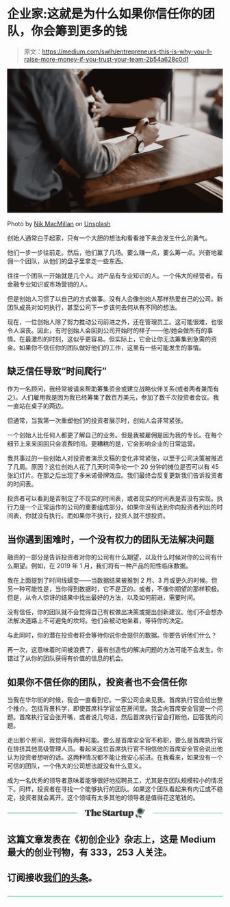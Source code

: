 # 企业家:这就是为什么如果你信任你的团队，你会筹到更多的钱

> 原文：<https://medium.com/swlh/entrepreneurs-this-is-why-you-ll-raise-more-money-if-you-trust-your-team-2b54a628c0d1>

![](img/8a39fe3f9c515c27b4354888ea0bed3a.png)

Photo by [Nik MacMillan](https://unsplash.com/photos/YXemfQiPR_E?utm_source=unsplash&utm_medium=referral&utm_content=creditCopyText) on [Unsplash](https://unsplash.com/search/photos/trust?utm_source=unsplash&utm_medium=referral&utm_content=creditCopyText)

创始人通常白手起家，只有一个大胆的想法和看看接下来会发生什么的勇气。

他们一步一步往前走。然后，他们赢了几场。要么赚一点，要么筹一点。兴奋地雇佣一个团队，从他们的盘子里拿走一些东西。

往往一个团队一开始就是几个人。对产品有专业知识的人。一个伟大的经营者。有金融专业知识或市场营销的人。

但是创始人习惯了以自己的方式做事。没有人会像创始人那样热爱自己的公司。新团队成员对如何执行，甚至公司下一步该何去何从有不同的想法。

现在，一位创始人除了努力推动公司前进之外，还在管理员工。这可能很难，也很令人沮丧。因此，有时创始人会回到公司开始时的样子——他/她会做所有的事情。在最激烈的时刻，这似乎更容易。但实际上，它会让你无法筹集到急需的资金。如果你不信任你的团队做好他们的工作，这里有一些可能发生的事情。

## 缺乏信任导致“时间爬行”

作为一名顾问，我经常被请来帮助筹集资金或建立战略伙伴关系(或者两者兼而有之)。人们雇用我是因为我已经筹集了数百万美元，参加了数千次投资者会议。我一直站在桌子的两边。

但通常，当我第一次重塑他们的投资者展示时，创始人会非常紧张。

一个创始人比任何人都更了解自己的业务。但是我被雇佣是因为我的专长。在每个细节上来来回回只会浪费时间。更糟糕的是，它会影响企业的日常运营。

我共事过的一些创始人对投资者演示文稿的变化非常紧张，以至于公司决策被推迟了几周。原因？这位创始人花了几天时间争论一个 20 分钟的摊位是否可以有 45 张幻灯片。在那之后出现了多米诺骨牌效应。我们最终会反复更新我们告诉投资者的时间表。

投资者可以看到是否制定了不现实的时间表，或者现实的时间表是否没有实现。执行力是一个正常运作的公司的重要组成部分。如果你没有达到你向投资者列出的时间表，你就没有执行。而如果你不执行，投资人就不想投资。

## 当你遇到困难时，一个没有权力的团队无法解决问题

融资的一部分是告诉投资者对你的公司有什么期望，以及什么时候对你的公司有什么期望。例如，在 2019 年 1 月，我们将有一种产品的阳性临床数据。

我在上面提到了时间线蠕变——当数据结果被推到 2 月、3 月或更久的时候。但另一种可能性是，当你得到数据时，它不是正的。或者，不像你期望的那样积极。但是，从令人惊讶的结果中找出最好的方法，以及如何前进，需要时间。

没有信任，你的团队就不会觉得自己有权做出决策或提出创新建议。他们不会想办法解决道路上不可避免的坎坷。他们会被动地坐着，等待你的决定。

与此同时，你的潜在投资者将会等待你说你会提供的数据。你要告诉他们什么？

再一次，这意味着时间被浪费了，最有创造性的解决问题的方法可能不会发生。你错过了从你的团队获得有价值的信息的机会。

## 如果你不信任你的团队，投资者也不会信任你

当我在华尔街的时候，我会一直看到它。一家公司会来见我。首席执行官会给出整个推介。包括背景科学，即使首席科学官坐在房间里。我会向首席安全官提一个问题。首席执行官会张开嘴，或者说几句话，然后首席执行官会打断他，回答我的问题。

走出那个房间，我觉得有两种可能。要么是首席安全官不称职，要么是首席执行官在排挤其他高级管理人员。看起来这位首席执行官不相信他的首席安全官会说出他认为投资者想听的话。这两种情况都不能让我安心前进。在我看来，如果没有一个可信的团队，一个伟大的公司想法就没有什么意义。

成为一名优秀的领导者意味着能够很好地招聘员工，尤其是在团队规模较小的情况下。同样，投资者在寻找一个能够执行的团队。如果这个团队看起来有内讧或不稳定，投资者就会离开。这个领域有太多其他的领导者是值得花这笔钱的。

[![](img/308a8d84fb9b2fab43d66c117fcc4bb4.png)](https://medium.com/swlh)

## 这篇文章发表在《初创企业》杂志上，这是 Medium 最大的创业刊物，有 333，253 人关注。

## 订阅接收[我们的头条](http://growthsupply.com/the-startup-newsletter/)。

[![](img/b0164736ea17a63403e660de5dedf91a.png)](https://medium.com/swlh)